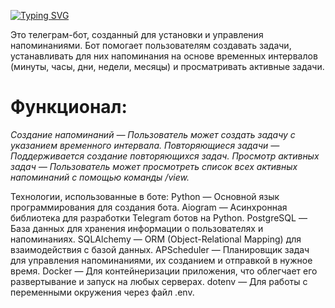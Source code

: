 [![Typing SVG](https://readme-typing-svg.herokuapp.com?color=%2336BCF7&lines=Wildberries+Bot)](https://git.io/typing-svg)

Это телеграм-бот, созданный для установки и управления напоминаниями. Бот помогает пользователям создавать задачи, устанавливать для них напоминания на основе временных интервалов (минуты, часы, дни, недели, месяцы) и просматривать активные задачи.

# Функционал:
_Создание напоминаний — Пользователь может создать задачу с указанием временного интервала._
_Повторяющиеся задачи — Поддерживается создание повторяющихся задач._
_Просмотр активных задач — Пользователь может просмотреть список всех активных напоминаний с помощью команды /view._

Технологии, использованные в боте:
Python — Основной язык программирования для создания бота.
Aiogram — Асинхронная библиотека для разработки Telegram ботов на Python.
PostgreSQL — База данных для хранения информации о пользователях и напоминаниях.
SQLAlchemy — ORM (Object-Relational Mapping) для взаимодействия с базой данных.
APScheduler — Планировщик задач для управления напоминаниями, их созданием и отправкой в нужное время.
Docker — Для контейнеризации приложения, что облегчает его развертывание и запуск на любых серверах.
dotenv — Для работы с переменными окружения через файл .env.

